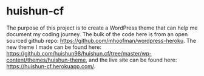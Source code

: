 # huishun-cf

The purpose of this project is to create a WordPress theme that can help me document my coding journey. The bulk of the code here is from an open sourced github repo: https://github.com/mhoofman/wordpress-heroku. The new theme I made can be found here: https://github.com/huishun98/huishun.cf/tree/master/wp-content/themes/huishun-theme, and the live site can be found here: https://huishun-cf.herokuapp.com/.
